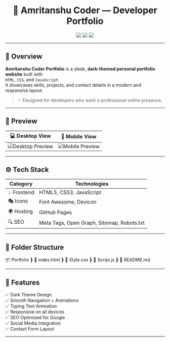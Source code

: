<h1 align="center">🌙 Amritanshu Coder — Developer Portfolio</h1>

<p align="center">
  <a href="https://amritanshucoder.vercel.app"><img src="https://img.shields.io/badge/Live%20Demo-Portfolio-blueviolet?style=for-the-badge&logo=vercel"></a>
  <a href="https://github.com/Amritanshucoder/Portfolio/stargazers"><img src="https://img.shields.io/github/stars/Amritanshucoder/Portfolio?style=for-the-badge&color=yellow"></a>
  <a href="https://github.com/Amritanshucoder/Portfolio"><img src="https://img.shields.io/github/repo-size/Amritanshucoder/Portfolio?style=for-the-badge&color=success"></a>
</p>

---

## 🖤 Overview

**Amritanshu Coder Portfolio** is a sleek, **dark-themed personal portfolio website** built with  
`HTML`, `CSS`, and `JavaScript`.  
It showcases skills, projects, and contact details in a modern and responsive layout.

> ✨ Designed for developers who want a professional online presence.

---

## 🎨 Preview

| 💻 Desktop View | 📱 Mobile View |
|-----------------|----------------|
| ![Desktop Preview](https://amritanshucoder.github.io/Portfolio/desktop-preview.png) | ![Mobile Preview](https://amritanshucoder.github.io/Portfolio/mobile-preview.png) |

---

## ⚙️ Tech Stack

| Category | Technologies |
|-----------|--------------|
| 💡 Frontend | HTML5, CSS3, JavaScript |
| 🎭 Icons | Font Awesome, Devicon |
| 🌍 Hosting | GitHub Pages |
| 🔍 SEO | Meta Tags, Open Graph, Sitemap, Robots.txt |

---

## 🧱 Folder Structure

📦 Portfolio
┣ 📜 index.html
┣ 📜 Style.css
┣ 📜 Script.js
┣ 📜 README.md


---

## 🚀 Features

✅ Dark Theme Design  
✅ Smooth Navigation + Animations  
✅ Typing Text Animation  
✅ Responsive on all devices  
✅ SEO Optimized for Google  
✅ Social Media Integration  
✅ Contact Form Layout  

---




